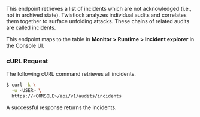 This endpoint retrieves a list of incidents which are not acknowledged (i.e., not in archived state).
Twistlock analyzes individual audits and correlates them together to surface unfolding attacks.
These chains of related audits are called incidents. 

This endpoint maps to the table in **Monitor > Runtime > Incident explorer** in the Console UI.

### cURL Request

The following cURL command retrieves all incidents.

```bash
$ curl -k \
  -u <USER> \
  https://<CONSOLE>/api/v1/audits/incidents
```

A successful response returns the incidents.
